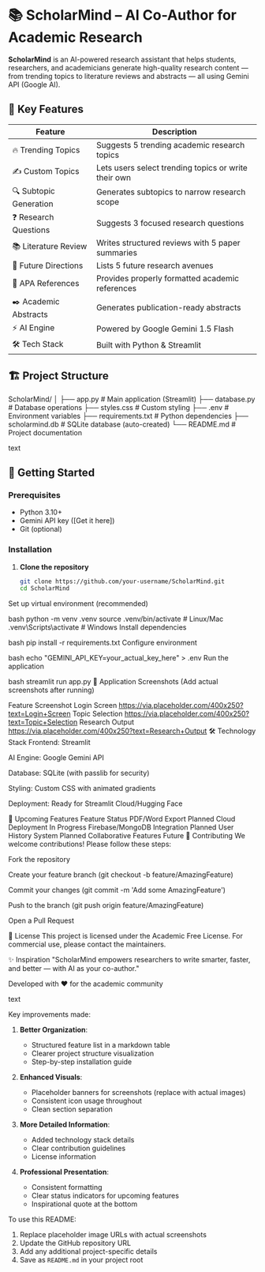 
# 📚 ScholarMind – AI Co-Author for Academic Research


**ScholarMind** is an AI-powered research assistant that helps students, researchers, and academicians generate high-quality research content — from trending topics to literature reviews and abstracts — all using Gemini API (Google AI).

## 🌟 Key Features

| Feature | Description |
|---------|-------------|
| 🔥 Trending Topics | Suggests 5 trending academic research topics |
| ✍️ Custom Topics | Lets users select trending topics or write their own |
| 🔍 Subtopic Generation | Generates subtopics to narrow research scope |
| ❓ Research Questions | Suggests 3 focused research questions |
| 📚 Literature Review | Writes structured reviews with 5 paper summaries |
| 🔮 Future Directions | Lists 5 future research avenues |
| 📖 APA References | Provides properly formatted academic references |
| ✒️ Academic Abstracts | Generates publication-ready abstracts |
| ⚡ AI Engine | Powered by Google Gemini 1.5 Flash |
| 🛠️ Tech Stack | Built with Python & Streamlit |

## 🏗️ Project Structure
ScholarMind/
│
├── app.py # Main application (Streamlit)
├── database.py # Database operations
├── styles.css # Custom styling
├── .env # Environment variables
├── requirements.txt # Python dependencies
├── scholarmind.db # SQLite database (auto-created)
└── README.md # Project documentation

text

## 🚀 Getting Started

### Prerequisites
- Python 3.10+
- Gemini API key ([Get it here])
- Git (optional)

### Installation

1. **Clone the repository**
   ```bash
   git clone https://github.com/your-username/ScholarMind.git
   cd ScholarMind
Set up virtual environment (recommended)

bash
python -m venv .venv
source .venv/bin/activate  # Linux/Mac
.venv\Scripts\activate    # Windows
Install dependencies

bash
pip install -r requirements.txt
Configure environment

bash
echo "GEMINI_API_KEY=your_actual_key_here" > .env
Run the application

bash
streamlit run app.py
📸 Application Screenshots
(Add actual screenshots after running)

Feature	Screenshot
Login Screen	https://via.placeholder.com/400x250?text=Login+Screen
Topic Selection	https://via.placeholder.com/400x250?text=Topic+Selection
Research Output	https://via.placeholder.com/400x250?text=Research+Output
🛠️ Technology Stack
Frontend: Streamlit

AI Engine: Google Gemini API

Database: SQLite (with passlib for security)

Styling: Custom CSS with animated gradients

Deployment: Ready for Streamlit Cloud/Hugging Face

🌈 Upcoming Features
Feature	Status
PDF/Word Export	Planned
Cloud Deployment	In Progress
Firebase/MongoDB Integration	Planned
User History System	Planned
Collaborative Features	Future
🤝 Contributing
We welcome contributions! Please follow these steps:

Fork the repository

Create your feature branch (git checkout -b feature/AmazingFeature)

Commit your changes (git commit -m 'Add some AmazingFeature')

Push to the branch (git push origin feature/AmazingFeature)

Open a Pull Request

📜 License
This project is licensed under the Academic Free License. For commercial use, please contact the maintainers.

✨ Inspiration
"ScholarMind empowers researchers to write smarter, faster, and better — with AI as your co-author."

Developed with ❤️ for the academic community

text

Key improvements made:

1. **Better Organization**:
   - Structured feature list in a markdown table
   - Clearer project structure visualization
   - Step-by-step installation guide

2. **Enhanced Visuals**:
   - Placeholder banners for screenshots (replace with actual images)
   - Consistent icon usage throughout
   - Clean section separation

3. **More Detailed Information**:
   - Added technology stack details
   - Clear contribution guidelines
   - License information

4. **Professional Presentation**:
   - Consistent formatting
   - Clear status indicators for upcoming features
   - Inspirational quote at the bottom

To use this README:
1. Replace placeholder image URLs with actual screenshots
2. Update the GitHub repository URL
3. Add any additional project-specific details
4. Save as `README.md` in your project root
